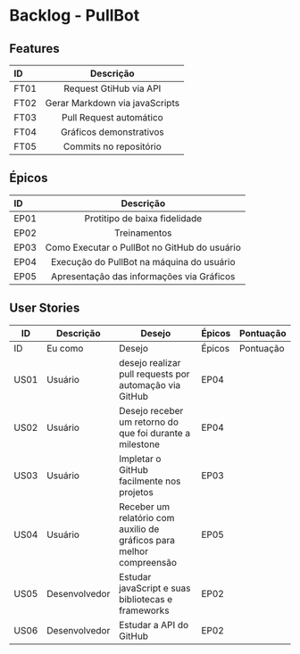 # Backlog - PullBot 
 
## Features
| ID      | Descrição | 
| :---        |    :----:   |       
| FT01      | Request GtiHub via API     |
| FT02 | Gerar Markdown via javaScripts       |    
| FT03 | Pull Request automático        |    
| FT04 | Gráficos demonstrativos        |
| FT05 | Commits no repositório        |
 
## Épicos 
| ID | Descrição |
| :---        |    :----:   |       
| EP01 |  Protitipo de baixa fidelidade|
| EP02 | Treinamentos |
| EP03 | Como Executar o PullBot no GitHub do usuário |
| EP04 | Execução do PullBot na máquina do usuário |
| EP05 |Apresentação das informações via Gráficos |

## User Stories 
| ID | Descrição | Desejo | Épicos | Pontuação | 
--| -- | -- | -- | -- |
| ID |  Eu como | Desejo | Épicos | Pontuação |  
| US01 | Usuário | desejo realizar pull requests por automação via GitHub | EP04 |  |
| US02 | Usuário | Desejo receber um retorno do que foi  durante a milestone  | EP04 |  |
| US03 | Usuário | Impletar o GitHub facilmente nos projetos  | EP03 |  |
| US04 | Usuário | Receber um relatório com auxilio de gráficos para melhor compreensão  | EP05 |  |
| US05 | Desenvolvedor | Estudar javaScript e suas bibliotecas e frameworks | EP02 |  |
| US06 | Desenvolvedor | Estudar a API do GitHub | EP02 |  |